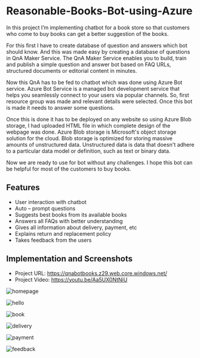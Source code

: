 # Reasonable-Books-Bot-using-Azure

In this project I’m implementing chatbot for a book store so that customers who come to buy books can get a better suggestion of the books.

For this first I have to create database of question and answers which bot should know. And this was made easy by creating a database of questions in QnA Maker Service. The QnA Maker Service enables you to build, train and publish a simple question and answer bot based on FAQ URLs, structured documents or editorial content in minutes.

Now this QnA has to be fed to chatbot which was done using Azure Bot service. Azure Bot Service is a managed bot development service that helps you seamlessly connect to your users via popular channels. So, first resource group was made and relevant details were selected. Once this bot is made it needs to answer some questions. 

Once this is done it has to be deployed on any website so using Azure Blob storage, I had uploaded HTML file in which complete design of the webpage was done. Azure Blob storage is Microsoft's object storage solution for the cloud. Blob storage is optimized for storing massive amounts of unstructured data. Unstructured data is data that doesn't adhere to a particular data model or definition, such as text or binary data.

Now we are ready to use for bot without any challenges. I hope this bot can be helpful for most of the customers to buy books.

## Features
* User interaction with chatbot
* Auto – prompt questions
* Suggests best books from its available books
* Answers all FAQs with better understanding
* Gives all information about delivery, payment, etc
* Explains return and replacement policy
* Takes feedback from the users

## Implementation and Screenshots

* Project URL: https://qnabotbooks.z29.web.core.windows.net/
* Project Video: https://youtu.be/Aa5UX0NtNiU


![homepage](https://user-images.githubusercontent.com/92013638/156881484-88c739b0-fed2-466f-9338-6d13d0ee5a82.png)

![hello](https://user-images.githubusercontent.com/92013638/156881514-b604a90a-be8f-427c-b3c0-3c575ccd8e54.png)

![book](https://user-images.githubusercontent.com/92013638/156881498-01767744-68db-4066-8b69-f72b8632362e.png)

![delivery](https://user-images.githubusercontent.com/92013638/156881527-a8f7f921-260d-4266-8fa5-cef6ec743d5e.png)

![payment](https://user-images.githubusercontent.com/92013638/156881535-b85d61f3-53df-40f0-b198-4a989825a29b.png)

![feedback](https://user-images.githubusercontent.com/92013638/156881540-62b859a6-7221-404b-85f1-e236ff28c03e.png)
